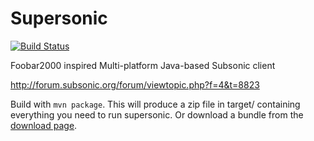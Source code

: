 Supersonic
==========

[![Build Status](https://buildhive.cloudbees.com/job/Athou/job/Supersonic/badge/icon)](https://buildhive.cloudbees.com/job/Athou/job/Supersonic/)

Foobar2000 inspired Multi-platform Java-based Subsonic client

http://forum.subsonic.org/forum/viewtopic.php?f=4&t=8823

Build with `mvn package`. This will produce a zip file in target/ containing everything you need to run supersonic.
Or download a bundle from the [download page](http://lolz.hehehe.be/supersonic/).